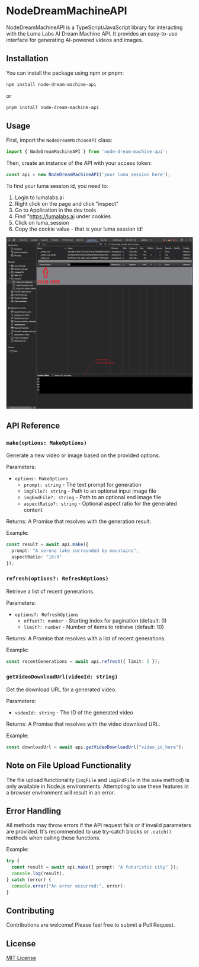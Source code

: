 # NodeDreamMachineAPI

NodeDreamMachineAPI is a TypeScript/JavaScript library for interacting with the Luma Labs AI Dream Machine API. It provides an easy-to-use interface for generating AI-powered videos and images.

## Installation

You can install the package using npm or pnpm:

```bash
npm install node-dream-machine-api
```

or

```bash
pnpm install node-dream-machine-api
```

## Usage

First, import the `NodeDreamMachineAPI` class:

```typescript
import { NodeDreamMachineAPI } from 'node-dream-machine-api';
```

Then, create an instance of the API with your access token:

```typescript
const api = new NodeDreamMachineAPI('your luma_session here');
```

To find your luma session id, you need to:

1. Login to lumalabs.ai
2. Right click on the page and click "inspect"
3. Go to Application in the dev tools
4. Find "https://lumalabs.ai under cookies
4. Click on luma_session
5. Copy the cookie value - that is your luma session id!


![Screenshot](./image/screenshot.png)


## API Reference

### `make(options: MakeOptions)`

Generate a new video or image based on the provided options.

Parameters:
- `options: MakeOptions`
  - `prompt: string` - The text prompt for generation
  - `imgFile?: string` - Path to an optional input image file
  - `imgEndFile?: string` - Path to an optional end image file
  - `aspectRatio?: string` - Optional aspect ratio for the generated content

Returns: A Promise that resolves with the generation result.

Example:
```typescript
const result = await api.make({
  prompt: "A serene lake surrounded by mountains",
  aspectRatio: "16:9"
});
```

### `refresh(options?: RefreshOptions)`

Retrieve a list of recent generations.

Parameters:
- `options?: RefreshOptions`
  - `offset?: number` - Starting index for pagination (default: 0)
  - `limit?: number` - Number of items to retrieve (default: 10)

Returns: A Promise that resolves with a list of recent generations.

Example:
```typescript
const recentGenerations = await api.refresh({ limit: 5 });
```

### `getVideoDownloadUrl(videoId: string)`

Get the download URL for a generated video.

Parameters:
- `videoId: string` - The ID of the generated video

Returns: A Promise that resolves with the video download URL.

Example:
```typescript
const downloadUrl = await api.getVideoDownloadUrl("video_id_here");
```

## Note on File Upload Functionality

The file upload functionality (`imgFile` and `imgEndFile` in the `make` method) is only available in Node.js environments. Attempting to use these features in a browser environment will result in an error.

## Error Handling

All methods may throw errors if the API request fails or if invalid parameters are provided. It's recommended to use try-catch blocks or `.catch()` methods when calling these functions.

Example:
```typescript
try {
  const result = await api.make({ prompt: "A futuristic city" });
  console.log(result);
} catch (error) {
  console.error("An error occurred:", error);
}
```

## Contributing

Contributions are welcome! Please feel free to submit a Pull Request.

## License

[MIT License](LICENSE)